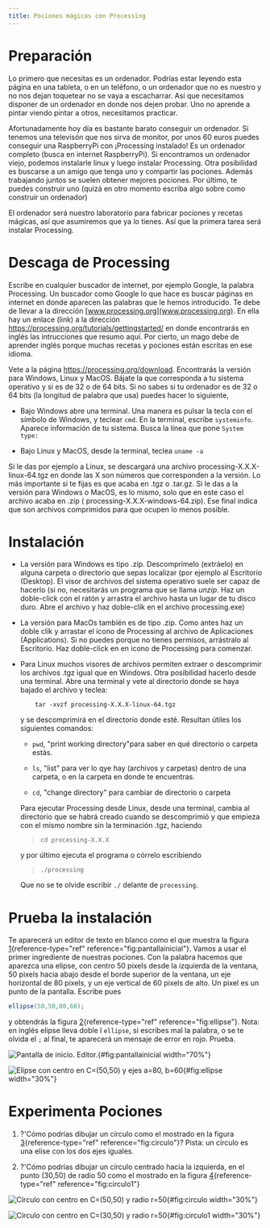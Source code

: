 ```yaml
---
title: Pociones mágicas con Processing
---
```


# Preparación

Lo primero que necesitas es un ordenador. Podrías estar leyendo esta
página en una tableta, o en un teléfono, o un ordenador que no es
nuestro y no nos dejan toquetear no se vaya a escacharrar. Así que
necesitamos disponer de un ordenador en donde nos dejen probar. Uno no
aprende a pintar viendo pintar a otros, necesitamos practicar.

Afortunadamente hoy día es bastante barato conseguir un ordenador. Si
tenemos una televisón que nos sirva de monitor, por unos 60 euros puedes
conseguir una RaspberryPi con ¡Processing instalado! Es un ordenador
completo (busca en internet RaspberryPi). Si encontramos un ordenador
viejo, podemos instalarle linux y luego instalar Processing. Otra
posibilidad es buscarse a un amigo que tenga uno y compartir las
pociones. Además trabajando juntos se suelen obtener mejores pociones.
Por último, te puedes construir uno (quizá en otro momento escriba algo
sobre como construir un ordenador)

El ordenador será nuestro laboratorio para fabricar pociones y recetas
mágicas, así que asumiremos que ya lo tienes. Así que la primera tarea
será instalar Processing.

# Descaga de Processing

Escribe en cualquier buscador de internet, por ejemplo Google, la
palabra Processing. Un buscador como Google lo que hace es buscar
páginas en internet en donde aparecen las palabras que le hemos
introducido. Te debe de llevar a la dirección
[www.processing.org](www.processing.org). En ella hay un enlace (link) a
la dirección <https://processing.org/tutorials/gettingstarted/> en donde
encontrarás en inglés las intrucciones que resumo aquí. Por cierto, un
mago debe de aprender inglés porque muchas recetas y pociones están
escritas en ese idioma.

Vete a la página <https://processing.org/download>. Encontrarás la
versión para Windows, Linux y MacOS. Bájate la que corresponda a tu
sistema operativo y si es de 32 o de 64 bits. Si no sabes si tu
ordenador es de 32 o 64 bits (la longitud de palabra que usa) puedes
hacer lo siguiente,

-   Bajo Windows abre una terminal. Una manera es pulsar la tecla con el
    símbolo de Windows, y teclear `cmd`. En la terminal, escribe
    `systeminfo`. Aparece información de tu sistema. Busca la línea que
    pone `System type:`

-   Bajo Linux y MacOS, desde la terminal, teclea `uname -a`

Si le das por ejemplo a Linux, se descargará una archivo
processing-X.X.X-linux-64.tgz en donde las X son números que
corresponden a la versión. Lo más importante si te fijas es que acaba en
.tgz o .tar.gz. Si le das a la versión para Windows o MacOS, es lo
mismo, solo que en este caso el archivo acaba en .zip (
processing-X.X.X-windows-64.zip). Ese final indica que son archivos
comprimidos para que ocupen lo menos posible.

# Instalación

-   La versión para Windows es tipo .zip. Descomprímelo (extráelo) en
    alguna carpeta o directorio que sepas localizar (por ejemplo al
    Escritorio (Desktop). El visor de archivos del sistema operativo
    suele ser capaz de hacerlo (si no, necesitarás un programa que se
    llama *unzip*. Haz un doble-click con el ratón y arrastra el archivo
    hasta un lugar de tu disco duro. Abre el archivo y haz doble-clik en
    el archivo processing.exe)

-   La versión para MacOs también es de tipo .zip. Como antes haz un
    doble clik y arrastar el icono de Processing al archivo de
    Aplicaciones (Applications). Si no puedes porque no tienes permisos,
    arrástralo al Escritorio. Haz doble-click en en icono de Processing
    para comenzar.

-   Para Linux muchos visores de archivos permiten extraer o
    descomprimir los archivos .tgz igual que en Windows. Otra
    posibilidad hacerlo desde una terminal. Abre una terminal y vete al
    directorio donde se haya bajado el archivo y teclea:

    ``` {.shell}
        tar -xvzf processing-X.X.X-linux-64.tgz  
    ```

    y se descomprimirá en el directorio donde esté. Resultan útiles los
    siguientes comandos:

    -   `pwd`, "print working directory"para saber en qué directorio o
        carpeta estás.

    -   `ls`, "list" para ver lo qye hay (archivos y carpetas) dentro de
        una carpeta, o en la carpeta en donde te encuentras.

    -   `cd`, "change directory" para cambiar de directorio o carpeta

    Para ejecutar Processing desde Linux, desde una terminal, cambia al
    directorio que se habrá creado cuando se descomprimió y que empieza
    con el mismo nombre sin la terminación .tgz, haciendo

    > `cd processing-X.X.X`

    y por último ejecuta el programa o córrelo escribiendo

    > `./processing`

    Que no se te olvide escribir `./` delante de `processing`.

# Prueba la instalación

Te aparecerá un editor de texto en blanco como el que muestra la figura
[1](#fig:pantallainicial){reference-type="ref"
reference="fig:pantallainicial"}. Vamos a usar el primer ingrediente de
nuestras pociones. Con la palabra hacemos que aparezca una elipse, con
centro 50 pixels desde la izquierda de la ventana, 50 pixels hacia abajo
desde el borde superior de la ventana, un eje horizontal de 80 pixels, y
un eje vertical de 60 pixels de alto. Un pixel es un punto de la
pantalla. Escribe pues

``` {.java bgcolor="olive!10"}
ellipse(50,50,80,60);    
```

y obtendrás la figura [2](#fig:ellipse){reference-type="ref"
reference="fig:ellipse"}. Nota: en inglés elipse lleva doble l
`ellipse`, si escribes mal la palabra, o se te olvida el `;` al final,
te aparecerá un mensaje de error en rojo. Prueba.

![Pantalla de inicio.
Editor.](pictures/pantallainicial.png){#fig:pantallainicial width="70%"}

![Elipse con centro en $C=(50,50)$ y ejes $a=80$,
$b=60$](pictures/ellipse.png){#fig:ellipse width="30%"}

# Experimenta Pociones

1.  ?'Cómo podrías dibujar un círculo como el mostrado en la figura
    [3](#fig:circulo){reference-type="ref" reference="fig:circulo"}?
    Pista: un círculo es una elise con los dos ejes iguales.

2.  ?'Cómo podrías dibujar un círculo centrado hacia la izquierda, en el
    punto (30,50) de radio 50 como el mostrado en la figura
    [4](#fig:circulo1){reference-type="ref" reference="fig:circulo1"}

![Círculo con centro en $C=(50,50)$ y radio
$r=50$](pictures/circle.png){#fig:circulo width="30%"}

![Círculo con centro en $C=(30,50)$ y radio
$r=50$](pictures/circle1.png){#fig:circulo1 width="30%"}

